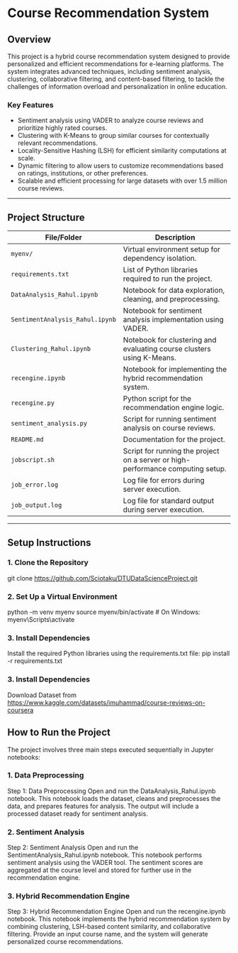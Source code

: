 # **Course Recommendation System**

## **Overview**
This project is a hybrid course recommendation system designed to provide personalized and efficient recommendations for e-learning platforms. The system integrates advanced techniques, including sentiment analysis, clustering, collaborative filtering, and content-based filtering, to tackle the challenges of information overload and personalization in online education.

### **Key Features**
- Sentiment analysis using VADER to analyze course reviews and prioritize highly rated courses.
- Clustering with K-Means to group similar courses for contextually relevant recommendations.
- Locality-Sensitive Hashing (LSH) for efficient similarity computations at scale.
- Dynamic filtering to allow users to customize recommendations based on ratings, institutions, or other preferences.
- Scalable and efficient processing for large datasets with over 1.5 million course reviews.

---

## **Project Structure**
| File/Folder                | Description                                                                 |
|----------------------------|-----------------------------------------------------------------------------|
| `myenv/`                   | Virtual environment setup for dependency isolation.                        |
| `requirements.txt`         | List of Python libraries required to run the project.                     |
| `DataAnalysis_Rahul.ipynb` | Notebook for data exploration, cleaning, and preprocessing.                |
| `SentimentAnalysis_Rahul.ipynb` | Notebook for sentiment analysis implementation using VADER.              |
| `Clustering_Rahul.ipynb`   | Notebook for clustering and evaluating course clusters using K-Means.      |
| `recengine.ipynb`          | Notebook for implementing the hybrid recommendation system.                |
| `recengine.py`             | Python script for the recommendation engine logic.                         |
| `sentiment_analysis.py`    | Script for running sentiment analysis on course reviews.                   |
| `README.md`                | Documentation for the project.                                             |
| `jobscript.sh`             | Script for running the project on a server or high-performance computing setup. |
| `job_error.log`            | Log file for errors during server execution.                               |
| `job_output.log`           | Log file for standard output during server execution.                      |

---

## **Setup Instructions**

### **1. Clone the Repository**
git clone https://github.com/Sciotaku/DTUDataScienceProject.git

### **2. Set Up a Virtual Environment**
python -m venv myenv
source myenv/bin/activate    # On Windows: myenv\Scripts\activate

### **3. Install Dependencies**
Install the required Python libraries using the requirements.txt file:
pip install -r requirements.txt

### **3. Install Dependencies**
Download Dataset from https://www.kaggle.com/datasets/imuhammad/course-reviews-on-coursera

## **How to Run the Project**
The project involves three main steps executed sequentially in Jupyter notebooks:

### **1. Data Preprocessing**
Step 1: Data Preprocessing
Open and run the DataAnalysis_Rahul.ipynb notebook.
This notebook loads the dataset, cleans and preprocesses the data, and prepares features for analysis.
The output will include a processed dataset ready for sentiment analysis.

### **2. Sentiment Analysis**
Step 2: Sentiment Analysis
Open and run the SentimentAnalysis_Rahul.ipynb notebook.
This notebook performs sentiment analysis using the VADER tool.
The sentiment scores are aggregated at the course level and stored for further use in the recommendation engine.

### **3. Hybrid Recommendation Engine**
Step 3: Hybrid Recommendation Engine
Open and run the recengine.ipynb notebook.
This notebook implements the hybrid recommendation system by combining clustering, LSH-based content similarity, and collaborative filtering.
Provide an input course name, and the system will generate personalized course recommendations.
